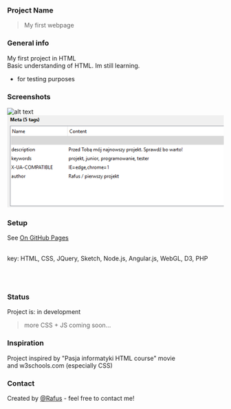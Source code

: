 ### Project Name
>My first webpage <BR>

### General info
My first project in HTML <br /> Basic understanding of HTML. Im  still learning. 
- for testing purposes

### Screenshots
![alt text](https://i.ytimg.com/vi/-dJolYw8tnk/hqdefault.jpg "Git Gud")
<br>
![Example screenshot](./img/meta5.png)

### Setup
See [On GitHub Pages](https://rafusix.github.io/First-project/)
 

<br> 
key: HTML, CSS, JQuery, Sketch, Node.js, Angular.js, WebGL, D3, PHP

<br> <br> 

### Status
Project is: in development
>more CSS + JS coming soon...

### Inspiration
Project inspired by "Pasja informatyki HTML course" movie <br>
and w3schools.com (especially CSS)

### Contact
Created by [@Rafus](mailto:rafusv2@gmail.com) - feel free to contact me!
